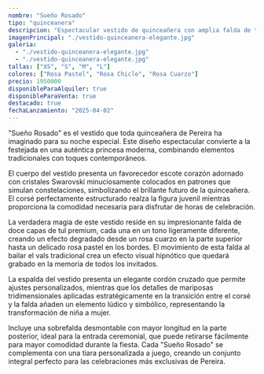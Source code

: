 ```yaml
---
nombre: "Sueño Rosado"
tipo: "quinceanera"
descripcion: "Espectacular vestido de quinceañera con amplia falda de tul y escote corazón. Sus detalles brillantes y capas degradadas en tonos rosa lo convierten en el centro de atención en cualquier celebración en Pereira."
imagenPrincipal: "./vestido-quinceanera-elegante.jpg"
galeria:
  - "./vestido-quinceanera-elegante.jpg"
  - "./vestido-quinceanera-elegante.jpg"
tallas: ["XS", "S", "M", "L"]
colores: ["Rosa Pastel", "Rosa Chicle", "Rosa Cuarzo"]
precio: 1950000
disponibleParaAlquiler: true
disponibleParaVenta: true
destacado: true
fechaLanzamiento: "2025-04-02"
---
```


"Sueño Rosado" es el vestido que toda quinceañera de Pereira ha imaginado para su noche especial. Este diseño espectacular convierte a la festejada en una auténtica princesa moderna, combinando elementos tradicionales con toques contemporáneos.

El cuerpo del vestido presenta un favorecedor escote corazón adornado con cristales Swarovski minuciosamente colocados en patrones que simulan constelaciones, simbolizando el brillante futuro de la quinceañera. El corsé perfectamente estructurado realza la figura juvenil mientras proporciona la comodidad necesaria para disfrutar de horas de celebración.

La verdadera magia de este vestido reside en su impresionante falda de doce capas de tul premium, cada una en un tono ligeramente diferente, creando un efecto degradado desde un rosa cuarzo en la parte superior hasta un delicado rosa pastel en los bordes. El movimiento de esta falda al bailar el vals tradicional crea un efecto visual hipnótico que quedará grabado en la memoria de todos los invitados.

La espalda del vestido presenta un elegante cordón cruzado que permite ajustes personalizados, mientras que los detalles de mariposas tridimensionales aplicadas estratégicamente en la transición entre el corsé y la falda añaden un elemento lúdico y simbólico, representando la transformación de niña a mujer.

Incluye una sobrefalda desmontable con mayor longitud en la parte posterior, ideal para la entrada ceremonial, que puede retirarse fácilmente para mayor comodidad durante la fiesta. Cada "Sueño Rosado" se complementa con una tiara personalizada a juego, creando un conjunto integral perfecto para las celebraciones más exclusivas de Pereira.